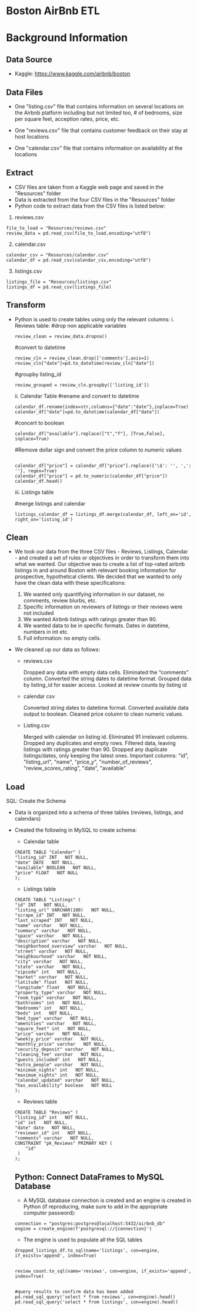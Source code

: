 # Boston AirBnb ETL


# Background Information


## Data Source
- Kaggle: https://www.kaggle.com/airbnb/boston

## Data Files
- One "listing.csv" file that contains information on several locations on the Airbnb platform including but not limited too, # of bedrooms, size per square feet, acception rates, price, etc. 

- One "reviews.csv" file that contains customer feedback on their stay at host locations

- One "calendar.csv" file that contains information on availability at the locations


## Extract
- CSV files are taken from a Kaggle web page and saved in the "Resources" folder
- Data is extracted from the four CSV files in the "Resources" folder
- Python code to extract data from the CSV files is listed below:

1. reviews.csv
```
file_to_load = "Resources/reviews.csv"
review_data = pd.read_csv(file_to_load,encoding="utf8")
```
2. calendar.csv
```
calendar_csv = "Resources/calendar.csv"
calendar_df = pd.read_csv(calendar_csv,encoding="utf8")
```
3. listings.csv
```
listings_file = "Resources/listings.csv"
listings_df = pd.read_csv(listings_file)
```

## Transform
- Python is used to create tables using only the relevant columns:
  i. Reviews table:
  #drop non applicable variables
  ```
  review_clean = review_data.dropna()
  ```
  #convert to datetime
  ```
  review_cln = review_clean.drop(['comments'],axis=1)
  review_cln["date"]=pd.to_datetime(review_cln["date"])
  ```
  #groupby listing_id
  ```
  review_grouped = review_cln.groupby(['listing_id'])
  ```

  ii. Calendar Table
  #rename and convert to datetime
  ```
  calendar_df.rename(index=str,columns={"date":"date"},inplace=True)
  calendar_df["date"]=pd.to_datetime(calendar_df["date"])
  ```
  #concert to boolean
  ```
  calendar_df["available"].replace(["t","f"], [True,False], inplace=True)
  ```
  #Remove dollar sign and convert the price column to numeric values
  ```

  calendar_df["price"] = calendar_df["price"].replace({'\$': '', ',': ''}, regex=True)
  calendar_df["price"] = pd.to_numeric(calendar_df["price"])
  calendar_df.head()
  ```

  iii. Listings table
  
  #merge listings and calendar
  ```
  listings_calendar_df = listings_df.merge(calendar_df, left_on='id', right_on='listing_id')
  ```



## Clean
- We took our data from the three CSV files - Reviews, Listings, Calendar - and created a set of rules or objectives in order to transform them into what we wanted.
Our objective was to create a list of top-rated airbnb listings in and around Boston with relevant booking information for prospective, hypothetical clients. We decided that we wanted to only have the clean data with these specifications:

  1. We wanted only quantifying information in our dataset, no comments, review blurbs, etc.
  2. Specific information on reviewers of listings or their reviews were not included
  3. We wanted Airbnb listings with ratings greater than 90.
  4. We wanted data to be in specific formats. Dates in datetime, numbers in int etc.
  5. Full information: no empty cells.

- We cleaned up our data as follows:

  - reviews.csv

    Dropped any data with empty data cells. Eliminated the “comments” column. Converted the string dates to datetime format. Grouped data by listing_id for easier access. Looked at review counts by listing id

  - calendar csv

    Converted string dates to datetime format. Converted available data output to boolean. Cleaned price column to clean numeric values.

  - Listing.csv

    Merged with calendar on listing id. Eliminated 91 irrelevant columns. Dropped any duplicates and empty rows. Filtered data, leaving listings with ratings greater than 90. Dropped any duplicate listings/dates, only keeping the latest ones. Important columns: "id", "listing_url", "name", "price_y", "number_of_reviews", "review_scores_rating", "date", "available"
  

   


## Load

SQL: Create the Schema
- Data is organized into a schema of three tables (reviews, listings, and calendars)
- Created the following in MySQL to create schema:
    -  Calendar table
    ```
    CREATE TABLE "Calendar" (
    "listing_id" INT   NOT NULL,
    "date" DATE   NOT NULL,
    "available" BOOLEAN   NOT NULL,
    "price" FLOAT   NOT NULL
    );
    ```
    
    - Listings table
    ```
    CREATE TABLE "Listings" (
    "id" INT   NOT NULL,
    "listing_url" VARCHAR(100)   NOT NULL,
    "scrape_id" INT   NOT NULL,
    "last_scraped" INT   NOT NULL,
    "name" varchar   NOT NULL,
    "summary" varchar   NOT NULL,
    "space" varchar   NOT NULL,
    "description" varchar   NOT NULL,
    "neighborhood_overview" varchar   NOT NULL,
    "street" varchar   NOT NULL,
    "neighbourhood" varchar   NOT NULL,
    "city" varchar   NOT NULL,
    "state" varchar   NOT NULL,
    "zipcode" int   NOT NULL,
    "market" varchar   NOT NULL,
    "latitude" float   NOT NULL,
    "longitude" float   NOT NULL,
    "property_type" varchar   NOT NULL,
    "room_type" varchar   NOT NULL,
    "bathrooms" int   NOT NULL,
    "bedrooms" int   NOT NULL,
    "beds" int   NOT NULL,
    "bed_type" varchar   NOT NULL,
    "amenities" varchar   NOT NULL,
    "square_feet" int   NOT NULL,
    "price" varchar   NOT NULL,
    "weekly_price" varchar   NOT NULL,
    "monthly_price" varchar   NOT NULL,
    "security_deposit" varchar   NOT NULL,
    "cleaning_fee" varchar   NOT NULL,
    "guests_included" int   NOT NULL,
    "extra_people" varchar   NOT NULL,
    "minimum_nights" int   NOT NULL,
    "maximum_nights" int   NOT NULL,
    "calendar_updated" varchar   NOT NULL,
    "has_availability" boolean   NOT NULL
    );
    ```
    
    - Reviews table
    ```
    CREATE TABLE "Reviews" (
    "listing_id" int   NOT NULL,
    "id" int   NOT NULL,
    "date" date   NOT NULL,
    "reviewer_id" int   NOT NULL,
    "comments" varchar   NOT NULL,
    CONSTRAINT "pk_Reviews" PRIMARY KEY (
        "id"
     )
    );
    ```
    
  ## Python: Connect DataFrames to MySQL Database
  - A MySQL database connection is created and an engine is created in Python (if reproducing, make sure to add in the appropriate computer password):
  ``` 
  connection = "postgres:postgres@localhost:5432/airbnb_db"
  engine = create_engine(f'postgresql://{connection}')
  ```
  
  - The engine is used to populate all the SQL tables
  ```
  dropped_listings_df.to_sql(name='listings', con=engine, if_exists='append', index=True)
  
  
  review_count.to_sql(name='reviews', con=engine, if_exists='append', index=True)
  
  
  #query results to confirm data has been added
  pd.read_sql_query('select * from reviews', con=engine).head()
  pd.read_sql_query('select * from listings', con=engine).head()
  ```
  
  
  

